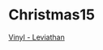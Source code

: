 # Christmas15


[Vinyl - Leviathan](http://www.amazon.com/Leviathan-Vinyl-Mastodon/dp/B0002SVU3G/ref=sr_1_5_twi_lp__3?ie=UTF8&qid=1448139359&sr=8-5&keywords=mastodon+vinyl)

